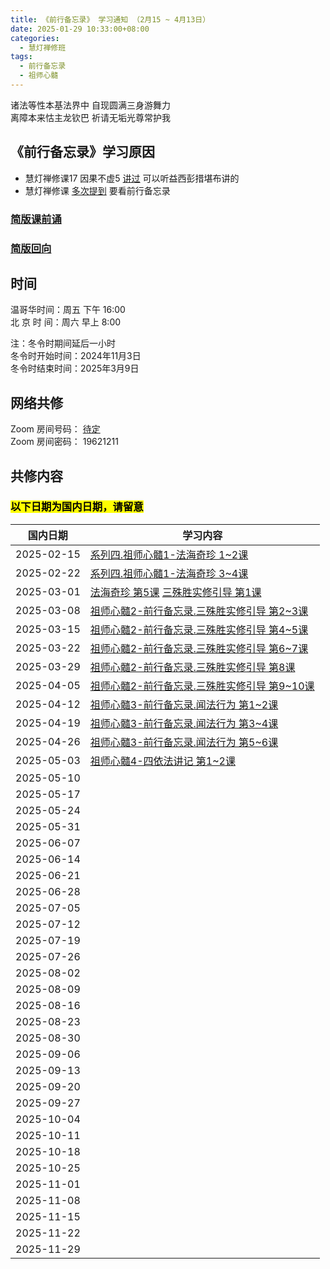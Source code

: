 ```yaml
---
title: 《前行备忘录》 学习通知 （2月15 ~ 4月13日）
date: 2025-01-29 10:33:00+08:00
categories:
  - 慧灯禅修班
tags:
  - 前行备忘录
  - 祖师心髓
---
```

诸法等性本基法界中 自现圆满三身游舞力  
离障本来怙主龙钦巴 祈请无垢光尊常护我

## 《前行备忘录》学习原因
- 慧灯禅修课17 因果不虚5 [讲过](https://sou.hdcxb.net/search/益西彭措) 可以听益西彭措堪布讲的
- 慧灯禅修课 [多次提到](https://sou.hdcxb.net/search/前行备忘录) 要看前行备忘录

### [简版课前诵](https://s3.ap-northeast-1.wasabisys.com/hdcx/hdv/videos/%E5%8A%A0%E8%A1%8C%E7%8F%AD%E7%AE%80%E7%89%88%E8%AF%BE%E5%89%8D%E5%BF%B5%E8%AF%B5.mp4)

### [简版回向](https://s3.ap-northeast-1.wasabisys.com/hdcx/hdv/videos/%E5%9B%9E%E5%90%91(2021%E7%89%88).mp4)

## 时间

温哥华时间：周五 下午 16:00\
北 京 时 间：周六 早上 8:00

注：冬令时期间延后一小时\
冬令时开始时间：2024年11月3日\
冬令时结束时间：2025年3月9日

## 网络共修

Zoom 房间号码： [待定](#)\
Zoom 房间密码： 19621211

## 共修内容
### <mark>以下日期为国内日期，请留意</mark>
| 国内日期 | 学习内容 |
|---|---|
|2025-02-15| [系列四.祖师心髓1-法海奇珍 1~2课](https://huidengchanxiu.net/refs/xmfw/s4/s4-zsxs1-fhqz)|
|2025-02-22| [系列四.祖师心髓1-法海奇珍 3~4课](https://huidengchanxiu.net/refs/xmfw/s4/s4-zsxs1-fhqz)|
|2025-03-01| [法海奇珍 第5课](https://www.huidengchanxiu.net/refs/xmfw/s4/s4-zsxs1-fhqz) [三殊胜实修引导 第1课](https://huidengchanxiu.net/refs/xmfw/s4/s4-zsxs2-qxbwl-sss/)|
|2025-03-08|  [祖师心髓2-前行备忘录.三殊胜实修引导 第2~3课](https://huidengchanxiu.net/refs/xmfw/s4/s4-zsxs2-qxbwl-sss/)|
|2025-03-15|  [祖师心髓2-前行备忘录.三殊胜实修引导 第4~5课](https://huidengchanxiu.net/refs/xmfw/s4/s4-zsxs2-qxbwl-sss/)|
|2025-03-22|  [祖师心髓2-前行备忘录.三殊胜实修引导 第6~7课](https://huidengchanxiu.net/refs/xmfw/s4/s4-zsxs2-qxbwl-sss/)|
|2025-03-29|  [祖师心髓2-前行备忘录.三殊胜实修引导 第8课](https://huidengchanxiu.net/refs/xmfw/s4/s4-zsxs2-qxbwl-sss/)|
|2025-04-05|  [祖师心髓2-前行备忘录.三殊胜实修引导 第9~10课](https://huidengchanxiu.net/refs/xmfw/s4/s4-zsxs2-qxbwl-sss/)|
|2025-04-12| [祖师心髓3-前行备忘录.闻法行为 第1~2课](https://huidengchanxiu.net/refs/xmfw/s4/s4-zsxs3-qxbwl-wfgl)|
|2025-04-19| [祖师心髓3-前行备忘录.闻法行为 第3~4课](https://huidengchanxiu.net/refs/xmfw/s4/s4-zsxs3-qxbwl-wfgl)|
|2025-04-26| [祖师心髓3-前行备忘录.闻法行为 第5~6课](https://huidengchanxiu.net/refs/xmfw/s4/s4-zsxs3-qxbwl-wfgl)|
|2025-05-03| [祖师心髓4-四依法讲记 第1~2课](https://huidengchanxiu.net/refs/xmfw/s4/s4-zsxs4-4yf)|
|2025-05-10| |
|2025-05-17| |
|2025-05-24| |
|2025-05-31| |
|2025-06-07| |
|2025-06-14| |
|2025-06-21| |
|2025-06-28| |
|2025-07-05| |
|2025-07-12| |
|2025-07-19| |
|2025-07-26| |
|2025-08-02| |
|2025-08-09| |
|2025-08-16| |
|2025-08-23| |
|2025-08-30| |
|2025-09-06| |
|2025-09-13| |
|2025-09-20| |
|2025-09-27| |
|2025-10-04| |
|2025-10-11| |
|2025-10-18| |
|2025-10-25| |
|2025-11-01| |
|2025-11-08| |
|2025-11-15| |
|2025-11-22| |
|2025-11-29| |

